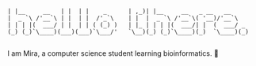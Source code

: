 ``` ( )           (_ ) (_ )           ( )_ ( )                          
| |__     __   | |  | |    _      | ,_)| |__     __   _ __   __     
|  _ `\ /'__`\ | |  | |  /'_`\    | |  |  _ `\ /'__`\( '__)/'__`\   
| | | |(  ___/ | |  | | ( (_) )   | |_ | | | |(  ___/| |  (  ___/ _ 
(_) (_)`\____)(___)(___)`\___/'   `\__)(_) (_)`\____)(_)  `\____)(_)
                                                        
```
I am Mira, a computer science student learning bioinformatics. 🧬